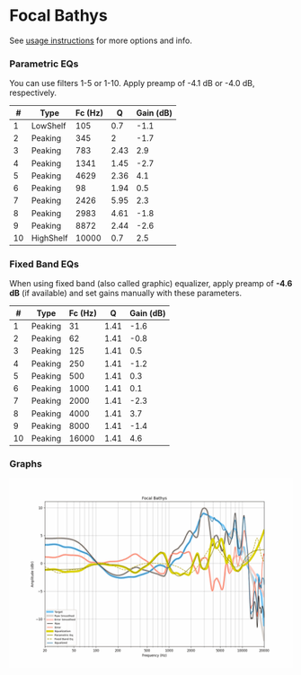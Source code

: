 # Focal Bathys
See [usage instructions](https://github.com/jaakkopasanen/AutoEq#usage) for more options and info.

### Parametric EQs
You can use filters 1-5 or 1-10. Apply preamp of -4.1 dB or -4.0 dB, respectively.

|   # | Type      |   Fc (Hz) |    Q |   Gain (dB) |
|-----|-----------|-----------|------|-------------|
|   1 | LowShelf  |       105 | 0.7  |        -1.1 |
|   2 | Peaking   |       345 | 2    |        -1.7 |
|   3 | Peaking   |       783 | 2.43 |         2.9 |
|   4 | Peaking   |      1341 | 1.45 |        -2.7 |
|   5 | Peaking   |      4629 | 2.36 |         4.1 |
|   6 | Peaking   |        98 | 1.94 |         0.5 |
|   7 | Peaking   |      2426 | 5.95 |         2.3 |
|   8 | Peaking   |      2983 | 4.61 |        -1.8 |
|   9 | Peaking   |      8872 | 2.44 |        -2.6 |
|  10 | HighShelf |     10000 | 0.7  |         2.5 |

### Fixed Band EQs
When using fixed band (also called graphic) equalizer, apply preamp of **-4.6 dB** (if available) and set gains manually with these parameters.

|   # | Type    |   Fc (Hz) |    Q |   Gain (dB) |
|-----|---------|-----------|------|-------------|
|   1 | Peaking |        31 | 1.41 |        -1.6 |
|   2 | Peaking |        62 | 1.41 |        -0.8 |
|   3 | Peaking |       125 | 1.41 |         0.5 |
|   4 | Peaking |       250 | 1.41 |        -1.2 |
|   5 | Peaking |       500 | 1.41 |         0.3 |
|   6 | Peaking |      1000 | 1.41 |         0.1 |
|   7 | Peaking |      2000 | 1.41 |        -2.3 |
|   8 | Peaking |      4000 | 1.41 |         3.7 |
|   9 | Peaking |      8000 | 1.41 |        -1.4 |
|  10 | Peaking |     16000 | 1.41 |         4.6 |

### Graphs
![](./Focal%20Bathys.png)
